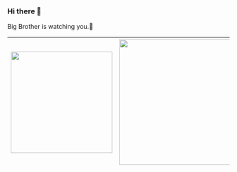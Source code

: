 ### Hi there 👋

Big Brother is watching you.🗿

| <a href="https://github.com/anuraghazra/github-readme-stats"><img align="center" height="230" src="https://github-readme-stats.vercel.app/api?username=haofeng0705&show_icons=true&include_all_commits=true&hide_border=true&hide_rank=true"/></a> | <a href="https://github.com/anuraghazra/github-readme-stats"><img align="center" height="285" src="https://github-readme-stats.vercel.app/api/top-langs/?username=haofeng0705&hide_border=true&hide=html,handlebars" /></a> |
| ------ | ------ |
